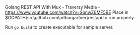 Golang REST API With Mux - Traversy Media - https://www.youtube.com/watch?v=SonwZ6MF5BE
Place in $GOPATH\src\github.com\arthurgartner\restapi to run properly.

Run `go build` to create executable for sample server.
